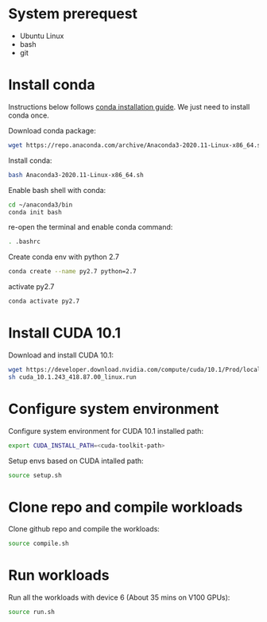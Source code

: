 # System prerequest
* Ubuntu Linux
* bash
* git

# Install conda

Instructions below follows [conda installation guide](https://docs.conda.io/projects/conda/en/latest/user-guide/install/linux.html#). We just need to install conda once.

Download conda package:
```bash
wget https://repo.anaconda.com/archive/Anaconda3-2020.11-Linux-x86_64.sh
```

Install conda:
```bash
bash Anaconda3-2020.11-Linux-x86_64.sh 
```

Enable bash shell with conda:
```bash
cd ~/anaconda3/bin
conda init bash
```

re-open the terminal and enable conda command:
```bash
. .bashrc
```

Create conda env with python 2.7
```bash
conda create --name py2.7 python=2.7
```

activate py2.7
```bash
conda activate py2.7
```

# Install CUDA 10.1

Download and install CUDA 10.1:
```bash
wget https://developer.download.nvidia.com/compute/cuda/10.1/Prod/local_installers/cuda_10.1.243_418.87.00_linux.run
sh cuda_10.1.243_418.87.00_linux.run
```

# Configure system environment

Configure system environment for CUDA 10.1 installed path:
```bash
export CUDA_INSTALL_PATH=<cuda-toolkit-path>
```

Setup envs based on CUDA intalled path:
```bash
source setup.sh
```

# Clone repo and compile workloads

Clone github repo and compile the workloads:
```bash
source compile.sh
```

# Run workloads

Run all the workloads with device 6 (About 35 mins on V100 GPUs):
```bash
source run.sh
```
